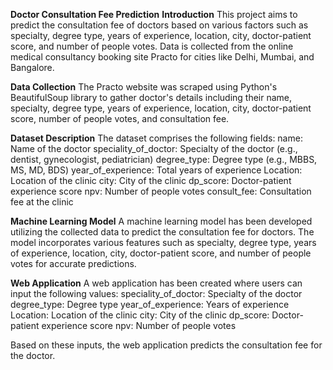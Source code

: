 **Doctor Consultation Fee Prediction**
**Introduction**
This project aims to predict the consultation fee of doctors based on various factors such as specialty, degree type, years of experience, location, city, doctor-patient score, and number of people votes. Data is collected from the online medical consultancy booking site Practo for cities like Delhi, Mumbai, and Bangalore.

**Data Collection**
The Practo website was scraped using Python's BeautifulSoup library to gather doctor's details including their name, specialty, degree type, years of experience, location, city, doctor-patient score, number of people votes, and consultation fee.

**Dataset Description**
The dataset comprises the following fields:
name: Name of the doctor
speciality_of_doctor: Specialty of the doctor (e.g., dentist, gynecologist, pediatrician)
degree_type: Degree type (e.g., MBBS, MS, MD, BDS)
year_of_experience: Total years of experience
Location: Location of the clinic
city: City of the clinic
dp_score: Doctor-patient experience score
npv: Number of people votes
consult_fee: Consultation fee at the clinic

**Machine Learning Model**
A machine learning model has been developed utilizing the collected data to predict the consultation fee for doctors. The model incorporates various features such as specialty, degree type, years of experience, location, city, doctor-patient score, and number of people votes for accurate predictions.

**Web Application**
A web application has been created where users can input the following values:
speciality_of_doctor: Specialty of the doctor
degree_type: Degree type
year_of_experience: Years of experience
Location: Location of the clinic
city: City of the clinic
dp_score: Doctor-patient experience score
npv: Number of people votes

Based on these inputs, the web application predicts the consultation fee for the doctor.


